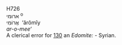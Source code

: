 <body>
  <p>H726<br>  ארומי <sup> o</sup><br> אֲרוֹמִי  ‎  ‘ărômı̂y  <br><i>ar-o-mee‘ </i><br>A clerical error for <a href="h0130.htm">130</a>  an <i>Edomite: - </i>Syrian.<br></p>
 </body>
